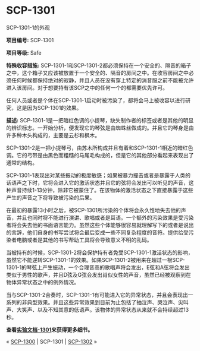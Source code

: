 # SCP-1301
                        




SCP-1301-1的外观



**项目编号:**  SCP-1301

**项目等级:**  Safe

**特殊收容措施:**  SCP-1301-1和SCP-1301-2都必须保持在一个安全的、隔音的箱子之中，这个箱子又应该被放置于一个安全的、隔音的房间之中。在收容房间之中必须任何时候都保持绝对的寂静，并且人员在没有穿上特定的消音服之前不能被允许进入该房间。对于想要持有该SCP之中的任何一个的都需要优先许可。

任何人员或者是个体在SCP-1301-1启动时被污染了，都将会马上被收容以进行研究，这是因为SCP-1301的效果。

**描述:** SCP-1301-1是一把暗红色调的小提琴，缺失制作者的标签或者是其他的明显的辨识标志。一开始分析，便发现它的琴弦是由蜘蛛丝做成的。并且它的琴身是由许多种木头构成的，主要是云杉和枫木。

SCP-1301-2是一把小提琴弓，由苏木所构成并且有着和SCP-1301-1相近的暗红色调。它的弓带是由黑色而粗糙的马尾毛构成的，但是它的其他部分看起来表现出了通常的结构。

SCP-1301-1表现出对某些振动的极度敏感；如果被暴力撞击或者是暴露于人类的话语声之下时，它将会进入它的激活状态并且它的弦将会发出可以听见的声音，这种声音持续1-13分钟，除非它被蒙住了。在该物体的激活状态之下直接暴露于这些产生的声音之下将导致被污染的后果。

在最初的暴露13小时之后，被SCP-1301所污染的个体将会永久性地失去他的声音，并且也同时将不能进行演讲、歌唱或者是耳语。一个额外的污染效果是受污染者将会失去他的书面语言能力。虽然这些个体能够很容易就理解写下的或者是说出的言辞，他们自身的书写尝试将会最后变成一些不同复杂程度的音符。提供给受污染者电脑或者是其他的书写帮助工具将会导致意义不明的乱码。

当被持有的时候，SCP-1301-2将会保护持有者免受SCP-1301-1激活状态的影响，虽然它不能逆转SCP-1301-1的效果。如果SCP-1301-2被用来在超过一根SCP-1301-1的琴弦上产生振动，一个合理音高的歌唱声将会发出，E弦和A弦将会发出类似于男性的歌声，并且D弦及G弦会发出肖似女性的声音，虽然已经被观察到在物体异常状态之中的例外情况。

当与SCP-1301-2合奏时，SCP-1301-1有可能进入它的异常状态，并且会表现出一系列的非典型效果。并且这些异常效果到目前为止包括了抽泣声、哭泣声、尖叫声、大笑声、以及不知其意的低语声。该物体的异常状态从来就不会持续超过13秒。

**查看[实验文档-1301](/experiment-log-1301)来获得更多细节。** 



« [SCP-1300](/scp-1300) | SCP-1301 | <a shape='rect' class='newpage' href='/scp-1302'>SCP-1302</a> »





                    